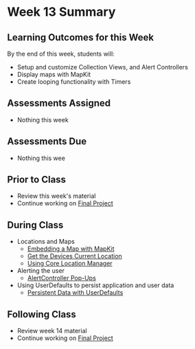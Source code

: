 # Week 13 Summary

## Learning Outcomes for this Week

By the end of this week, students will:

- Setup and customize Collection Views, and Alert Controllers
- Display maps with MapKit
- Create looping functionality with Timers

## Assessments Assigned

- Nothing this week

## Assessments Due

- Nothing this wee

## Prior to Class

- Review this week's material
- Continue working on [Final Project](/assessments/projects/final.md)

## During Class

- Locations and Maps
    - [Embedding a Map with MapKit](./embedding-mapkit.md)
    - [Get the Devices Current Location](./current-location.md)
    - [Using Core Location Manager](./core-location-manager.md)
- Alerting the user
    - [AlertController Pop-Ups](./alert-controller.md)
- Using UserDefaults to persist application and user data
    - [Persistent Data with UserDefaults](./persistent-data.md)

## Following Class

- Review week 14 material
- Continue working on [Final Project](/assessments/projects/final.md)
